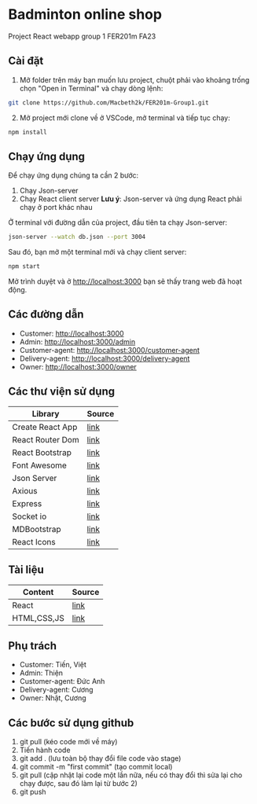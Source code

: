 # Badminton online shop
Project React webapp group 1 FER201m FA23

## Cài đặt 
1. Mở folder trên máy bạn muốn lưu project, chuột phải vào khoảng trống chọn "Open in Terminal" và chạy dòng lệnh:
```bash
git clone https://github.com/Macbeth2k/FER201m-Group1.git 
```  
2. Mở project mới clone về ở VSCode, mở terminal và tiếp tục chạy:
```bash
npm install 
```

## Chạy ứng dụng
Để chạy ứng dụng chúng ta cần 2 bước:
1. Chạy Json-server 
2. Chạy React client server
**Lưu ý**: Json-server và ứng dụng React phải chạy ở port khác nhau

Ở terminal với đường dẫn của project, đầu tiên ta chạy Json-server: 
```bash
json-server --watch db.json --port 3004
```
Sau đó, bạn mở một terminal mới và chạy client server:
```bash
npm start 
```
Mở trình duyệt và ở [http://localhost:3000](http://localhost:3000) bạn sẽ thấy trang web đã hoạt động.

## Các đường dẫn
- Customer: [http://localhost:3000](http://localhost:3000)
- Admin: [http://localhost:3000/admin](http://localhost:3000/admin)
- Customer-agent: [http://localhost:3000/customer-agent](http://localhost:3000/customer-agent)
- Delivery-agent: [http://localhost:3000/delivery-agent](http://localhost:3000/delivery-agent)
- Owner: [http://localhost:3000/owner](http://localhost:3000/owner)

## Các thư viện sử dụng
| Library | Source |
| ------ | ------ |
| Create React App | [link](https://github.com/facebook/create-react-app) |
| React Router Dom | [link](https://reactrouter.com/en/main) |
| React Bootstrap | [link](https://react-bootstrap.netlify.app/) |
| Font Awesome | [link](https://fontawesome.com/v5/docs/web/use-with/react) |
| Json Server | [link](https://github.com/typicode/json-server)|
| Axious | [link](https://github.com/axios/axios) |
| Express | [link](https://expressjs.com/) |
| Socket io | [link](https://socket.io/docs/v4/tutorial/introduction) |
| MDBootstrap | [link](https://mdbootstrap.com/docs/react/) |
| React Icons | [link](https://github.com/react-icons/react-icons#readme) |

## Tài liệu
| Content | Source |
| ------ | ------ |
| React | [link](https://react.dev/) |
| HTML,CSS,JS | [link](https://developer.mozilla.org/en-US/) |


## Phụ trách
- Customer: Tiến, Việt
- Admin: Thiện
- Customer-agent: Đức Anh
- Delivery-agent: Cương
- Owner: Nhật, Cương

## Các bước sử dụng github
1. git pull (kéo code mới về máy)
2. Tiến hành code
3. git add . (lưu toàn bộ thay đổi file code vào stage)
4. git commit -m "first commit" (tạo commit local)
5. git pull (cập nhật lại code một lần nữa, nếu có thay đổi thì sửa lại cho chạy được, sau đó làm lại từ bước 2)
6. git push 